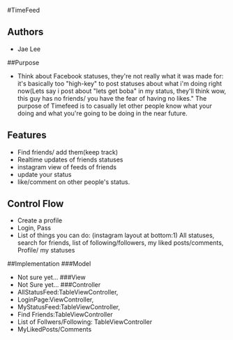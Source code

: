 #TimeFeed

## Authors
* Jae Lee

##Purpose
* Think about Facebook statuses, they're not really what it was made for: it's basically too "high-key" to post statuses about what i'm doing right now(Lets say i post about "lets get boba" in my status, they'll think wow, this guy has no friends/ you have the fear of having no likes." The purpose of Timefeed is to casually let other people know what your doing and what you're going to be doing in the near future.

## Features
* Find friends/ add them(keep track)
* Realtime updates of friends statuses
* instagram view of feeds of friends
* update your status
* like/comment on other people's status.

## Control Flow

* Create a profile
* Login, Pass
* List of things you can do: (instagram layout at bottom:1) All statuses, search for friends, list of following/followers, my liked posts/comments, Profile/ my statuses

##Implementation
###Model
* Not sure yet...
###View
* Not Sure yet... 
###Controller
* AllStatusFeed:TableViewController, 
* LoginPage:ViewController, 
* MyStatusFeed:TableViewController, 
* Find Friends:TableViewController
* List of Follwers/Following: TableViewController
* MyLikedPosts/Comments